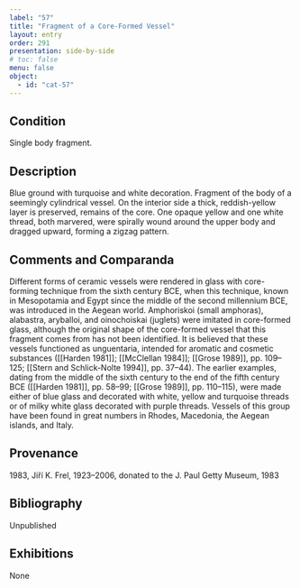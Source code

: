```yaml
---
label: "57"
title: "Fragment of a Core-Formed Vessel"
layout: entry
order: 291
presentation: side-by-side
# toc: false
menu: false
object:
  - id: "cat-57"
---
```


## Condition

Single body fragment.

## Description

Blue ground with turquoise and white decoration. Fragment of the body of a seemingly cylindrical vessel. On the interior side a thick, reddish-yellow layer is preserved, remains of the core. One opaque yellow and one white thread, both marvered, were spirally wound around the upper body and dragged upward, forming a zigzag pattern.

## Comments and Comparanda

Different forms of ceramic vessels were rendered in glass with core-forming technique from the sixth century BCE, when this technique, known in Mesopotamia and Egypt since the middle of the second millennium BCE, was introduced in the Aegean world. Amphoriskoi (small amphoras), alabastra, aryballoi, and oinochoiskai (juglets) were imitated in core-formed glass, although the original shape of the core-formed vessel that this fragment comes from has not been identified. It is believed that these vessels functioned as unguentaria, intended for aromatic and cosmetic substances ([[Harden 1981]]; [[McClellan 1984]]; [[Grose 1989]], pp. 109–125; [[Stern and Schlick-Nolte 1994]], pp. 37–44). The earlier examples, dating from the middle of the sixth century to the end of the fifth century BCE ([[Harden 1981]], pp. 58–99; [[Grose 1989]], pp. 110–115), were made either of blue glass and decorated with white, yellow and turquoise threads or of milky white glass decorated with purple threads. Vessels of this group have been found in great numbers in Rhodes, Macedonia, the Aegean islands, and Italy.

## Provenance

1983, Jiří K. Frel, 1923–2006, donated to the J. Paul Getty Museum, 1983

## Bibliography

Unpublished

## Exhibitions

None

